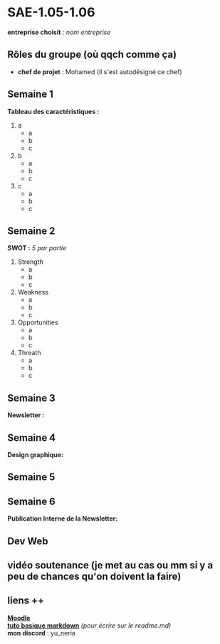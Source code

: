 # SAE-1.05-1.06

**entreprise choisit** : _nom entreprise_ 
## Rôles du groupe (où qqch comme ça)
- **chef de projet** : Mohamed (il s'est autodésigné ce chef)

## Semaine 1
**Tableau des caractéristiques :**
1. a
   - a
   - b
   - c
3. b
   - a
   - b
   - c
5. c
   - a
   - b
   - c


## Semaine 2
**SWOT :**
*_5 par partie_*
1. Strength
   - a
   - b
   - c
3. Weakness
   - a
   - b
   - c
5. Opportunities
   - a
   - b
   - c
7. Threath
   - a
   - b
   - c
    

## Semaine 3
**Newsletter :**  

## Semaine 4
**Design graphique:**  

## Semaine 5

## Semaine 6
**Publication Interne de la Newsletter:**

## Dev Web

## vidéo soutenance (je met au cas ou mm si y a peu de chances qu'on doivent la faire)

## liens ++
    
[**Moodle**](https://moodle.univ-lille.fr/course/view.php?id=30388&sectionid=262716)  
[**tuto basique markdown**](https://www.markdownguide.org/) _(pour écrire sur le readme.md)_  
**mon discord** : yu_neria
